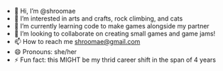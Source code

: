 - 👋 Hi, I’m @shroomae
- 👀 I’m interested in arts and crafts, rock climbing, and cats
- 🌱 I’m currently learning code to make games alongside my partner
- 💞️ I’m looking to collaborate on creating small games and game jams!
- 📫 How to reach me shroomae@gmail.com
- 😄 Pronouns: she/her
- ⚡ Fun fact: this MIGHT be my thrid career shift in the span of 4 years 

<!---
shroomae/shroomae is a ✨ special ✨ repository because its `README.md` (this file) appears on your GitHub profile.
You can click the Preview link to take a look at your changes.
--->
